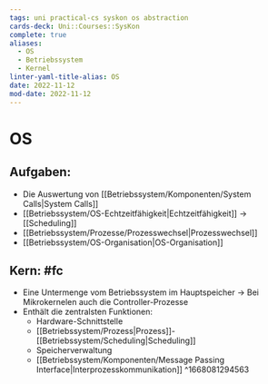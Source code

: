 ```yaml
---
tags: uni practical-cs syskon os abstraction
cards-deck: Uni::Courses::SysKon
complete: true
aliases:
  - OS
  - Betriebssystem
  - Kernel
linter-yaml-title-alias: OS
date: 2022-11-12
mod-date: 2022-11-12
---
```


# OS

## Aufgaben:
- Die Auswertung von [[Betriebssystem/Komponenten/System Calls|System Calls]]
- [[Betriebssystem/OS-Echtzeitfähigkeit|Echtzeitfähigkeit]]
	-> [[Scheduling]]
- [[Betriebssystem/Prozesse/Prozesswechsel|Prozesswechsel]]
- [[Betriebssystem/OS-Organisation|OS-Organisation]]

## Kern: #fc
- Eine Untermenge vom Betriebssystem im Hauptspeicher
	-> Bei Mikrokernelen auch die Controller-Prozesse
- Enthält die zentralsten Funktionen:
	- Hardware-Schnittstelle
	- [[Betriebssystem/Prozess|Prozess]]-[[Betriebssystem/Scheduling|Scheduling]]
	- Speicherverwaltung
	- [[Betriebssystem/Komponenten/Message Passing Interface|Interprozesskommunikation]]
^1668081294563
